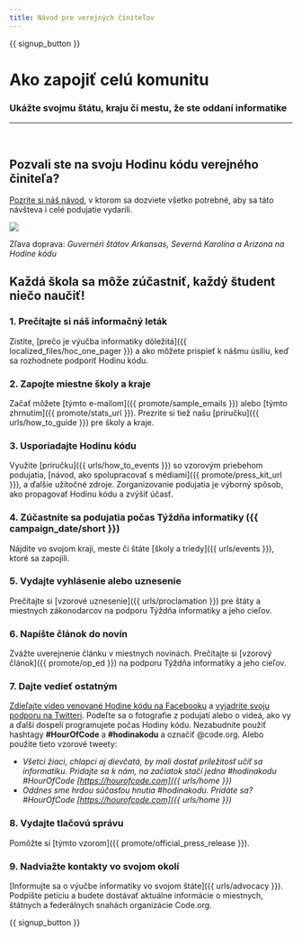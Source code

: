 ```yaml
---
title: Návod pre verejných činiteľov
---
```


{{ signup_button }}

# Ako zapojiť celú komunitu

### Ukážte svojmu štátu, kraju či mestu, že ste oddaní informatike

* * *

</br>

## Pozvali ste na svoju Hodinu kódu verejného činiteľa?

[Pozrite si náš návod](/files/elected-official.pdf), v ktorom sa dozviete všetko potrebné, aby sa táto návšteva i celé podujatie vydarili.

![](/images/fit-800/hoc_govs.png)

Zľava doprava: *Guvernéri štátov Arkansas, Severná Karolína a Arizona na Hodine kódu*

## Každá škola sa môže zúčastniť, každý študent niečo naučiť!

### 1. Prečítajte si náš informačný leták

Zistite, [prečo je výučba informatiky dôležitá]({{ localized_files/hoc_one_pager }}) a ako môžete prispieť k nášmu úsiliu, keď sa rozhodnete podporiť Hodinu kódu.

### 2. Zapojte miestne školy a kraje

Začať môžete [týmto e-mailom]({{ promote/sample_emails }}) alebo [týmto zhrnutím]({{ promote/stats_url }}). Prezrite si tiež našu [príručku]({{ urls/how_to_guide }}) pre školy a kraje.

### 3. Usporiadajte Hodinu kódu

Využite [príručku]({{ urls/how_to_events }}) so vzorovým priebehom podujatia, [návod, ako spolupracovať s médiami]({{ promote/press_kit_url }}), a ďalšie užitočné zdroje. Zorganizovanie podujatia je výborný spôsob, ako propagovať Hodinu kódu a zvýšiť účasť.

### 4. Zúčastnite sa podujatia počas Týždňa informatiky ({{ campaign_date/short }})

Nájdite vo svojom kraji, meste či štáte [školy a triedy]({{ urls/events }}), ktoré sa zapojili.

### 5. Vydajte vyhlásenie alebo uznesenie

Prečítajte si [vzorové uznesenie]({{ urls/proclamation }}) pre štáty a miestnych zákonodarcov na podporu Týždňa informatiky a jeho cieľov.

### 6. Napíšte článok do novín

Zvážte uverejnenie článku v miestnych novinách. Prečítajte si [vzorový článok]({{ promote/op_ed }}) na podporu Týždňa informatiky a jeho cieľov.

### 7. Dajte vedieť ostatným

[Zdieľajte video venované Hodine kódu na Facebooku](https://www.facebook.com/sharer/sharer.php?u=http%3A%2F%2Fhourofcode.com%2Fus) a [vyjadrite svoju podporu na Twitteri](https://twitter.com/intent/tweet?url=http%3A%2F%2Fhourofcode.com&text=I%27m%20participating%20in%20this%20year%27s%20%23HourOfCode%2C%20are%20you%3F%20%40codeorg&original_referer=https%3A%2F%2Fwww.google.com%2Furl%3Fq%3Dhttps%253A%252F%252Ftwitter.com%252Fshare%253Fhashtags%253D%2526amp%253Brelated%253Dcodeorg%2526amp%253Btext%253DI%252527m%252Bparticipating%252Bin%252Bthis%252Byear%252527s%252B%252523HourOfCode%25252C%252Bare%252Byou%25253F%252B%252540codeorg%2526amp%253Burl%253Dhttp%25253A%25252F%25252Fhourofcode.com%26sa%3DD%26sntz%3D1%26usg%3DAFQjCNE1GLTUbKZfMlEh9Aj5w0iswz6PYQ&related=codeorg&hashtags=). Podeľte sa o fotografie z podujatí alebo o videá, ako vy a ďalší dospelí programujete počas Hodiny kódu. Nezabudnite použiť hashtagy **#HourOfCode** a **#hodinakodu** a označiť @code.org. Alebo použite tieto vzorové tweety:

- *Všetci žiaci, chlapci aj dievčatá, by mali dostať príležitosť učiť sa informatiku. Pridajte sa k nám, na začiatok stačí jedna #hodinakodu #HourOfCode [https://hourofcode.com]({{ urls/home }})*
- *Oddnes sme hrdou súčasťou hnutia #hodinakodu. Pridáte sa? #HourOfCode [https://hourofcode.com]({{ urls/home }})*

### 8. Vydajte tlačovú správu

Pomôžte si [týmto vzorom]({{ promote/official_press_release }}).

### 9. Nadviažte kontakty vo svojom okolí

[Informujte sa o výučbe informatiky vo svojom štáte]({{ urls/advocacy }}). Podpíšte petíciu a budete dostávať aktuálne informácie o miestnych, štátnych a federálnych snahách organizácie Code.org.

{{ signup_button }}